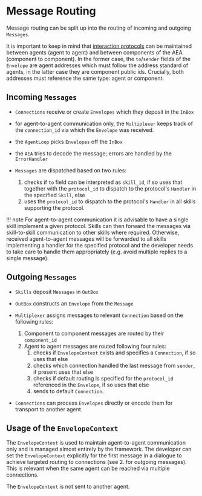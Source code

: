 # Message Routing

Message routing can be split up into the routing of incoming and outgoing `Messages`.

It is important to keep in mind that <a href="../interaction-protocol">interaction protocols</a> can be maintained between agents (agent to agent) and between components of the AEA (component to component). In the former case, the `to`/`sender` fields of the `Envelope` are agent addresses which must follow the address standard of agents, in the latter case they are component public ids. Crucially, both addresses must reference the same type: agent or component.

## Incoming `Messages`

- `Connections` receive or create `Envelopes` which they deposit in the `InBox`
- for agent-to-agent communication only, the `Multiplexer` keeps track of the `connection_id` via which the `Envelope` was received.
- the `AgentLoop` picks `Envelopes` off the `InBox`
- the `AEA` tries to decode the message; errors are handled by the `ErrorHandler`
- `Messages` are dispatched based on two rules:

    1. checks if `to` field can be interpreted as `skill_id`, if so uses that together with the `protocol_id` to dispatch to the protocol's `Handler` in the specified `Skill`, else
    2. uses the `protocol_id` to dispatch to the protocol's `Handler` in all skills supporting the protocol.

!!! note
    For agent-to-agent communication it is advisable to have a single skill implement a given protocol. Skills can then forward the messages via skill-to-skill communication to other skills where required. Otherwise, received agent-to-agent messages will be forwarded to all skills implementing a handler for the specified protocol and the developer needs to take care to handle them appropriately (e.g. avoid multiple replies to a single message).

## Outgoing `Messages`

- `Skills` deposit `Messages` in `OutBox`
- `OutBox` constructs an `Envelope` from the `Message`
- `Multiplexer` assigns messages to relevant `Connection` based on the following rules:

    1. Component to component messages are routed by their `component_id`
    2. Agent to agent messages are routed following four rules:
        1. checks if `EnvelopeContext` exists and specifies a `Connection`, if so uses that else
        2. checks which connection handled the last message from `sender`, if present uses that else
        3. checks if default routing is specified for the `protocol_id` referenced in the `Envelope`, if so uses that else
        4. sends to default `Connection`.

- `Connections` can process `Envelopes` directly or encode them for transport to another agent.

## Usage of the `EnvelopeContext`

The `EnvelopeContext` is used to maintain agent-to-agent communication only and is managed almost entirely by the framework. The developer can set the `EnvelopeContext` explicitly for the first message in a dialogue to achieve targeted routing to connections (see 2. for outgoing messages). This is relevant when the same agent can be reached via multiple connections.

The `EnvelopeContext` is not sent to another agent.
